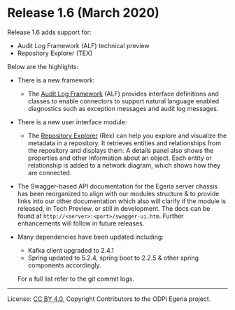 <!-- SPDX-License-Identifier: CC-BY-4.0 -->
<!-- Copyright Contributors to the ODPi Egeria project. -->

# Release 1.6 (March 2020)

Release 1.6 adds support for:
   * Audit Log Framework (ALF) technical preview
   * Repository Explorer (TEX) 
    
Below are the highlights:

* There is a new framework:
   * The [Audit Log Framework](../open-metadata-implementation/frameworks/audit-log-framework) (ALF) provides interface definitions and classes to enable connectors to support natural language enabled diagnostics such as exception messages and audit log messages.

* There is a new user interface module:
    * The [Repository Explorer](../open-metadata-implementation/user-interfaces/ui-chassis/ui-chassis-spring/docs/RepositoryExplorer/RepositoryExplorerGuide.md) (Rex) can help you explore and visualize the metadata in a repository. It retrieves entities and relationships from the repository and displays them. A details panel also shows the properties and other information about an object. Each entity or relationship is added to a network diagram, which shows how they are connected.

* The Swagger-based API documentation for the Egeria server chassis has been reorganized to align with our modules structure & to provide links into our other documentation which also will clarify if the module is released, in Tech Preview, or still in development. The docs can be found at `http://<server>:<port>/swagger-ui.htm`. Further enhancements will follow in future releases.

* Many dependencies have been updated including:
    * Kafka client upgraded to 2.4.1
    * Spring updated to 5.2.4, spring boot to 2.2.5 & other spring components accordingly.
  
  For a full list refer to the git commit logs.
   
----
License: [CC BY 4.0](https://creativecommons.org/licenses/by/4.0/),
Copyright Contributors to the ODPi Egeria project.
